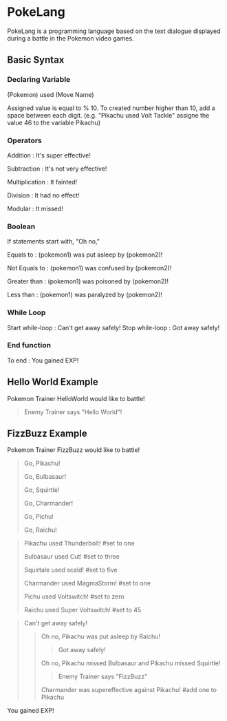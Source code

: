 # PokeLang
PokeLang is a programming language based on the text dialogue displayed during a battle in the Pokemon video games.  

## Basic Syntax


### Declaring Variable

(Pokemon) used (Move Name)
 
Assigned value is equal to <move name> % 10. To created number higher than 10, add a space between each digit. 
(e.g. "Pikachu used Volt Tackle" assigne the value 46 to the variable Pikachu)


### Operators
Addition : It's super effective!

Subtraction : It's not very effective! 

Multiplication : It fainted! 

Division : It had no effect! 

Modular : It missed!


### Boolean
If statements start with, "Oh no,"

Equals to : (pokemon1) was put asleep by (pokemon2)!
  
Not Equals to : (pokemon1) was confused by (pokemon2)!
  
Greater than : (pokemon1) was poisoned by (pokemon2)!
  
Less than : (pokemon1) was paralyzed by (pokemon2)!


### While Loop
Start while-loop : Can't get away safely!
Stop while-loop : Got away safely!


### End function
To end : You gained EXP!


## Hello World Example
Pokemon Trainer HelloWorld would like to battle!
  
> Enemy Trainer says "Hello World"!
  
  
## FizzBuzz Example
Pokemon Trainer FizzBuzz would like to battle!

>  Go, Pikachu!
>  
>  Go, Bulbasaur!
>  
>  Go, Squirtle!
>  
>  Go, Charmander!
>  
>  Go, Pichu!
>  
>  Go, Raichu!
>  
  
  
>  Pikachu used Thunderbolt!                           #set to one
>  
>  Bulbasaur used Cut!                                 #set to three
>  
>  Squirtale used scald!                               #set to five
>  
>  Charmander used MagmaStorm!                         #set to one
>  
>  Pichu used Voltswitch!                              #set to zero
>  
>  Raichu used Super Voltswitch!                       #set to 45
  
  
> Can't get away safely!  
> 
>> Oh no, Pikachu was put asleep by Raichu!
>> 
>>> Got away safely!
>>> 
>> Oh no, Pikachu missed Bulbasaur and Pikachu missed Squirtle!  
>> 
>>> Enemy Trainer says "FizzBuzz"           
>>> 
>>  Charmander was supereffective against Pikachu!      #add one to Pikachu
>>  
You gained EXP!
  
  
  
  
  
  
  
  
  




